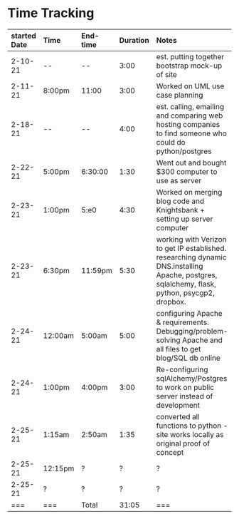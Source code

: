 # Time Tracking

|started Date|Time|End-time|Duration|Notes|
|:---|:---|:---|:---|:--|
|2-10-21|--|--|3:00|est. putting together bootstrap mock-up of site|
|2-11-21|8:00pm|11:00|3:00|Worked on UML use case planning|
|2-18-21|--|--|4:00|est. calling, emailing and comparing web hosting companies to find someone who could do python/postgres|
|2-22-21|5:00pm|6:30:00|1:30|Went out and bought $300 computer to use as server|
|2-23-21|1:00pm|5:e0|4:30|Worked on merging blog code and Knightsbank + setting up server computer|
|2-23-21|6:30pm|11:59pm|5:30|working with Verizon to get IP established. researching dynamic DNS.installing Apache, postgres, sqlalchemy, flask, python, psycgp2, dropbox.  |
|2-24-21|12:00am|5:00am|5:00|configuring Apache & requirements. Debugging/problem-solving Apache and all files to get blog/SQL db online|
|2-24-21|1:00pm|4:00pm|3:00|Re-configuring sqlAlchemy/Postgres to work on public server instead of development  |
|2-25-21|1:15am|2:50am|1:35|converted all functions to python - site works locally as original proof of concept|
|2-25-21|12:15pm|?|?|?|
|2-25-21|?|?|?|?|
|===|===|Total|31:05|===|